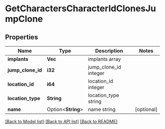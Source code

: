 # GetCharactersCharacterIdClonesJumpClone

## Properties

Name | Type | Description | Notes
------------ | ------------- | ------------- | -------------
**implants** | **Vec<i32>** | implants array | 
**jump_clone_id** | **i32** | jump_clone_id integer | 
**location_id** | **i64** | location_id integer | 
**location_type** | **String** | location_type string | 
**name** | Option<**String**> | name string | [optional]

[[Back to Model list]](../README.md#documentation-for-models) [[Back to API list]](../README.md#documentation-for-api-endpoints) [[Back to README]](../README.md)


